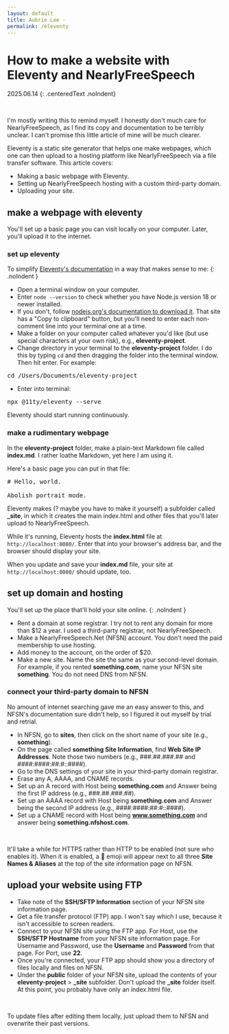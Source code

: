 ```yaml
---
layout: default
title: Aubrie Lee - 
permalink: /eleventy
---
```


# How to make a website with Eleventy and NearlyFreeSpeech

2025.06.14
{: .centeredText .noIndent}

<br>

I'm mostly writing this to remind myself. I honestly don't much care for NearlyFreeSpeech, as I find its copy and documentation to be terribly unclear. I can't promise this little article of mine will be much clearer.

Eleventy is a static site generator that helps one make webpages, which one can then upload to a hosting platform like NearlyFreeSpeech via a file transfer software. This article covers:
* Making a basic webpage with Eleventy.
* Setting up NearlyFreeSpeech hosting with a custom third-party domain.
* Uploading your site.


## make a webpage with eleventy

You'll set up a basic page you can visit locally on your computer. Later, you'll upload it to the internet.

### set up eleventy

To simplify [Eleventy's documentation](https://www.11ty.dev/) in a way that makes sense to me:
{: .noIndent }

* Open a terminal window on your computer.
* Enter `node --version` to check whether you have Node.js version 18 or newer installed.
* If you don't, follow [nodejs.org's documentation to download it](https://nodejs.org/en/download/). That site has a "Copy to clipboard" button, but you'll need to enter each non-comment line into your terminal one at a time.
* Make a folder on your computer called whatever you'd like (but use special characters at your own risk), e.g., **eleventy-project**.
* Change directory in your terminal to the **eleventy-project** folder. I do this by typing `cd` and then dragging the folder into the terminal window. Then hit enter. For example:
<pre>
cd /Users/Documents/eleventy-project
</pre>
* Enter into terminal: 
<pre>
npx @11ty/eleventy --serve
</pre>
Eleventy should start running continuously.

### make a rudimentary webpage

In the **eleventy-project** folder, make a plain-text Markdown file called **index.md**. I rather loathe Markdown, yet here I am using it.

Here's a basic page you can put in that file:

<pre>
# Hello, world.

Abolish portrait mode.
</pre>

Eleventy makes (? maybe you have to make it yourself) a subfolder called **_site**, in which it creates the main index.html and other files that you'll later upload to NearlyFreeSpeech.

While it's running, Eleventy hosts the **index.html** file at `http://localhost:8080/`. Enter that into your browser's address bar, and the browser should display your site.

When you update and save your **index.md** file, your site at `http://localhost:8080/` should update, too.

## set up domain and hosting

You'll set up the place that'll hold your site online.
{: .noIndent }

* Rent a domain at some registrar. I try not to rent any domain for more than $12 a year. I used a third-party registrar, not NearlyFreeSpeech.
* Make a NearlyFreeSpeech.Net (NFSN) account. You don't need the paid membership to use hosting.
* Add money to the account, on the order of $20.
* Make a new site. Name the site the same as your second-level domain. For example, if you rented **something.com**, name your NFSN site **something**. You do not need DNS from NFSN.

### connect your third-party domain to NFSN

No amount of internet searching gave me an easy answer to this, and NFSN's documentation sure didn't help, so I figured it out myself by trial and retrial.
* In NFSN, go to **sites**, then click on the short name of your site (e.g., **something**).
* On the page called **something Site Information**, find **Web Site IP Addresses**. Note those two numbers (e.g., ###.##.###.## and ####:####:##:#::####).
* Go to the DNS settings of your site in your third-party domain registrar.
* Erase any A, AAAA, and CNAME records.
* Set up an A record with Host being **something.com** and Answer being the first IP address (e.g., ###.##.###.##).
* Set up an AAAA record with Host being **something.com** and Answer being the second IP address (e.g., ####:####:##:#::####).
* Set up a CNAME record with Host being **www.something.com** and answer being **something.nfshost.com**.

<br>

It'll take a while for HTTPS rather than HTTP to be enabled (not sure who enables it). When it is enabled, a 🔐 emoji will appear next to all three **Site Names & Aliases** at the top of the site information page on NFSN.

## upload your website using FTP

* Take note of the **SSH/SFTP Information** section of your NFSN site information page.
* Get a file transfer protocol (FTP) app. I won't say which I use, because it isn't accessible to screen readers.
* Connect to your NFSN site using the FTP app. For Host, use the **SSH/SFTP Hostname** from your NFSN site information page. For Username and Password, use the **Username** and **Password** from that page. For Port, use **22**.
* Once you're connected, your FTP app should show you a directory of files locally and files on NFSN.
* Under the **public** folder of your NFSN site, upload the contents of your **eleventy-project** > **_site** subfolder. Don't upload the **_site** folder itself. At this point, you probably have only an index.html file.

<br>

To update files after editing them locally, just upload them to NFSN and overwrite their past versions.
